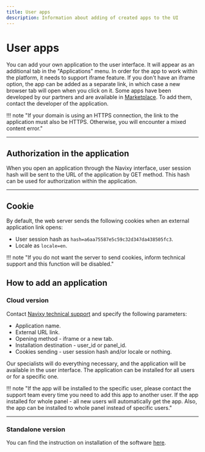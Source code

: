 ```yaml
---
title: User apps
description: Information about adding of created apps to the UI
---
```


# User apps

You can add your own application to the user interface. It will appear as an additional tab in the "Applications" menu.
In order for the app to work within the platform, it needs to support iframe feature.
If you don't have an iframe option, the app can be added as a separate link, in which case a new browser tab will open 
when you click on it.
Some apps have been developed by our partners and are available in [Marketplace](https://marketplace.navixy.com/). 
To add them, contact the developer of the application.

!!! note "If your domain is using an HTTPS connection, the link to the application must also be HTTPS. Otherwise, you will encounter a mixed content error." 

***

## Authorization in the application

When you open an application through the Navixy interface, user session hash will be sent to the URL of the application by 
GET method. This hash can be used for authorization within the application.

***

## Cookie

By default, the web server sends the following cookies when an external application link opens:

* User session hash as `hash=a6aa75587e5c59c32d347da438505fc3`.
* Locale as `locale=en`.

!!! note "If you do not want the server to send cookies, inform technical support and this function will be disabled."

## How to add an application

### Cloud version

Contact [Navixy technical support](./../../general/contacts.md) and specify the following parameters:

* Application name.
* External URL link.
* Opening method - iframe or a new tab.
* Installation destination - user_id or panel_id.
* Cookies sending - user session hash and/or locale or nothing.

Our specialists will do everything necessary, and the application will be available in the user interface.
The application can be installed for all users or for a specific one.

!!! note "If the app will be installed to the specific user, please contact the support team every time you need to add this app to another user. If the app installed for whole panel - all new users will automatically get the app. Also, the app can be installed to whole panel instead of specific users."

***

### Standalone version

You can find the instruction on installation of the software [here](https://docs.navixy.com/on-premise/applications).
